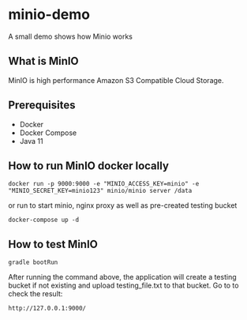 # minio-demo
A small demo shows how Minio works

## What is MinIO
MinIO is high performance Amazon S3 Compatible Cloud Storage.

## Prerequisites
* Docker
* Docker Compose
* Java 11

## How to run MinIO docker locally
```
docker run -p 9000:9000 -e "MINIO_ACCESS_KEY=minio" -e "MINIO_SECRET_KEY=minio123" minio/minio server /data
```
or run to start minio, nginx proxy as well as pre-created testing bucket
```
docker-compose up -d
```

## How to test MinIO
```
gradle bootRun
```

After running the command above, the application will create a testing bucket if not existing 
and upload testing_file.txt to that bucket. Go to to check the result:
```
http://127.0.0.1:9000/
```